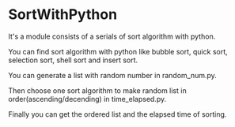 # SortWithPython
It's a module consists of a serials of sort algorithm with python.

You can find sort algorithm with python like bubble sort, quick sort, selection sort, shell sort and insert sort.

You can generate a list with random number in random_num.py.

Then choose one sort algorithm to make random list in order(ascending/decending) in time_elapsed.py.

Finally you can get the ordered list and the elapsed time of sorting.
